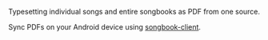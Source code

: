 Typesetting individual songs and entire songbooks as PDF from one source.

Sync PDFs on your Android device using [songbook-client](https://github.com/ftrojan/songbook-client).
